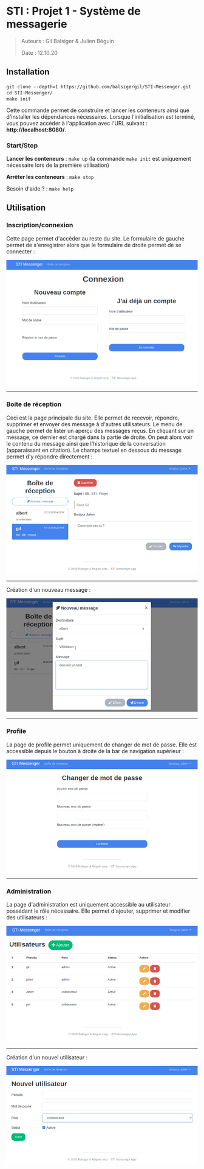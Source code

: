 # STI : Projet 1 - Système de messagerie

> Auteurs : Gil Balsiger & Julien Béguin
>
> Date : 12.10.20



## Installation

```
git clone --depth=1 https://github.com/balsigergil/STI-Messenger.git
cd STI-Messenger/
make init
```

Cette commande permet de construire et lancer les conteneurs ainsi que d'installer les dépendances nécessaires. Lorsque l'initialisation est terminé, vous pouvez accéder à l'application avec l'URL suivant : **http://localhost:8080/**.

### Start/Stop

**Lancer les conteneurs** : `make up` (la commande `make init` est uniquement nécessaire lors de la première utilisation)

**Arrêter les conteneurs** : `make stop`

Besoin d'aide ? : `make help`



## Utilisation

### Inscription/connexion

Cette page permet d'accéder au reste du site. Le formulaire de gauche permet de s'enregistrer alors que le formulaire de droite permet de se connecter :

![](doc/img/login.png)

----

### Boite de réception

Ceci est la page principale du site. Elle permet de recevoir, répondre, supprimer et envoyer des message à d'autres utilisateurs. Le menu de gauche permet de lister un aperçu des messages reçus. En cliquant sur un message, ce dernier est chargé dans la partie de droite. On peut alors voir le contenu du message ainsi que l'historique de la conversation (apparaissant en citation). Le champs textuel en dessous du message permet d'y répondre directement :

![](doc/img/inbox.png)

---

Création d'un nouveau message :

![](doc/img/new_message.png)

----

### Profile

La page de profile permet uniquement de changer de mot de passe. Elle est accessible depuis le bouton à droite de la bar de navigation supérieur :

![](doc/img/profile.png)

---

### Administration

La page d'administration est uniquement accessible au utilisateur possédant le rôle nécessaire. Elle permet d'ajouter, supprimer et modifier des utilisateurs :

![](doc/img/admin.png)

---

Création d'un nouvel utilisateur :

![](doc/img/new_user.png)

